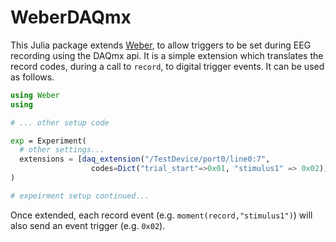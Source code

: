 # WeberDAQmx

This Julia package extends [Weber](https://github.com/haberdashPI/Weber.jl), to allow triggers to be set during EEG recording using the DAQmx api. It is a simple extension which translates the record codes, during a call to `record`, to digital trigger events. It can be used as follows.

```julia
using Weber
using 

# ... other setup code

exp = Experiment(
  # other settings...
  extensions = [daq_extension("/TestDevice/port0/line0:7",
  	              codes=Dict("trial_start"=>0x01, "stimulus1" => 0x02))]
)

# expeirment setup continued...
```

Once extended, each record event (e.g. `moment(record,"stimulus1")`) will also send an event trigger (e.g. `0x02`).
